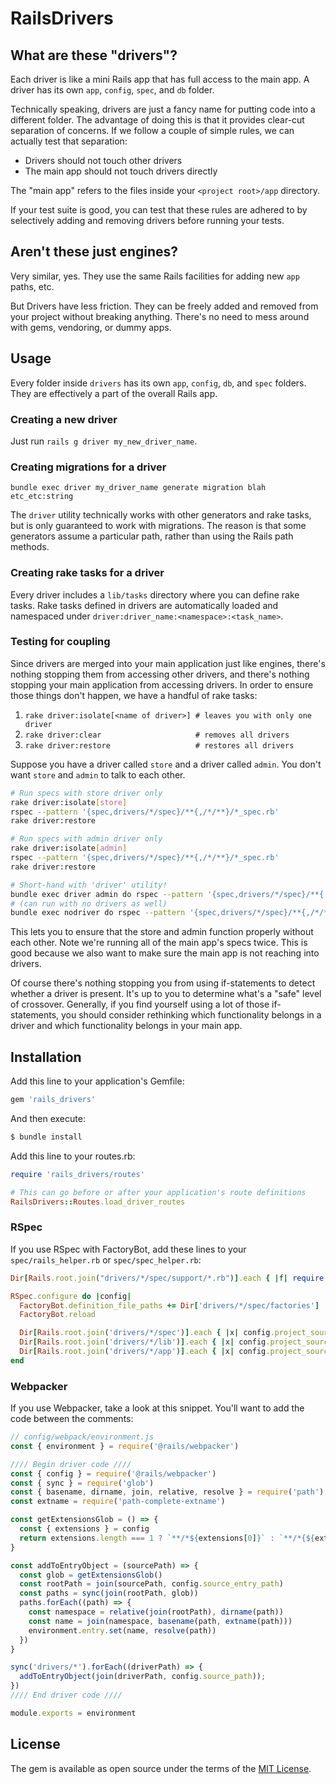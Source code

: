 # RailsDrivers

## What are these "drivers"?

Each driver is like a mini Rails app that has full access to the main app. A driver has its own `app`, `config`, `spec`, and `db` folder.

Technically speaking, drivers are just a fancy name for putting code into a different folder. The advantage of doing this is that it provides clear-cut separation of concerns. If we follow a couple of simple rules, we can actually test that separation:

- Drivers should not touch other drivers
- The main app should not touch drivers directly

The "main app" refers to the files inside your `<project root>/app` directory.

If your test suite is good, you can test that these rules are adhered to by selectively adding and removing drivers before running your tests.

## Aren't these just engines?

Very similar, yes. They use the same Rails facilities for adding new `app` paths, etc.

But Drivers have less friction. They can be freely added and removed from your project without breaking anything. There's no need to mess around with gems, vendoring, or dummy apps.

## Usage

Every folder inside `drivers` has its own `app`, `config`, `db`, and `spec` folders. They are effectively a part of the overall Rails app.

### Creating a new driver

Just run `rails g driver my_new_driver_name`.

### Creating migrations for a driver

`bundle exec driver my_driver_name generate migration blah etc_etc:string`

The `driver` utility technically works with other generators and rake tasks, but is only guaranteed to work with migrations.
The reason is that some generators assume a particular path, rather than using the Rails path methods.

### Creating rake tasks for a driver

Every driver includes a `lib/tasks` directory where you can define rake tasks. Rake tasks defined in drivers are automatically loaded and namespaced under `driver:driver_name:<namespace>:<task_name>`.

### Testing for coupling

Since drivers are merged into your main application just like engines, there's nothing stopping them from accessing other drivers, and there's nothing stopping your main application from accessing drivers. In order to ensure those things don't happen, we have a handful of rake tasks:

1. `rake driver:isolate[<name of driver>] # leaves you with only one driver`
2. `rake driver:clear                     # removes all drivers`
3. `rake driver:restore                   # restores all drivers`

Suppose you have a driver called `store` and a driver called `admin`. You don't want `store` and `admin` to talk to each other.

```bash
# Run specs with store driver only
rake driver:isolate[store]
rspec --pattern '{spec,drivers/*/spec}/**{,/*/**}/*_spec.rb'
rake driver:restore

# Run specs with admin driver only
rake driver:isolate[admin]
rspec --pattern '{spec,drivers/*/spec}/**{,/*/**}/*_spec.rb'
rake driver:restore

# Short-hand with 'driver' utility!
bundle exec driver admin do rspec --pattern '{spec,drivers/*/spec}/**{,/*/**}/*_spec.rb'
# (can run with no drivers as well)
bundle exec nodriver do rspec --pattern '{spec,drivers/*/spec}/**{,/*/**}/*_spec.rb'
```

This lets you to ensure that the store and admin function properly without each other. Note we're running all of the main app's specs twice. This is good because we also want to make sure the main app is not reaching into drivers.

Of course there's nothing stopping you from using if-statements to detect whether a driver is present. It's up to you to determine what's a "safe" level of crossover. Generally, if you find yourself using a lot of those if-statements, you should consider rethinking which functionality belongs in a driver and which functionality belongs in your main app.

## Installation
Add this line to your application's Gemfile:

```ruby
gem 'rails_drivers'
```

And then execute:
```bash
$ bundle install
```

Add this line to your routes.rb:

```ruby
require 'rails_drivers/routes'

# This can go before or after your application's route definitions
RailsDrivers::Routes.load_driver_routes
```

### RSpec

If you use RSpec with FactoryBot, add these lines to your `spec/rails_helper.rb` or `spec/spec_helper.rb`:

```ruby
Dir[Rails.root.join("drivers/*/spec/support/*.rb")].each { |f| require f }

RSpec.configure do |config|
  FactoryBot.definition_file_paths += Dir['drivers/*/spec/factories']
  FactoryBot.reload

  Dir[Rails.root.join('drivers/*/spec')].each { |x| config.project_source_dirs << x }
  Dir[Rails.root.join('drivers/*/lib')].each { |x| config.project_source_dirs << x }
  Dir[Rails.root.join('drivers/*/app')].each { |x| config.project_source_dirs << x }
end
```

### Webpacker

If you use Webpacker, take a look at this snippet. You'll want to add the code between the comments:

```javascript
// config/webpack/environment.js
const { environment } = require('@rails/webpacker')

//// Begin driver code ////
const { config } = require('@rails/webpacker')
const { sync } = require('glob')
const { basename, dirname, join, relative, resolve } = require('path')
const extname = require('path-complete-extname')

const getExtensionsGlob = () => {
  const { extensions } = config
  return extensions.length === 1 ? `**/*${extensions[0]}` : `**/*{${extensions.join(',')}}`
}

const addToEntryObject = (sourcePath) => {
  const glob = getExtensionsGlob()
  const rootPath = join(sourcePath, config.source_entry_path)
  const paths = sync(join(rootPath, glob))
  paths.forEach((path) => {
    const namespace = relative(join(rootPath), dirname(path))
    const name = join(namespace, basename(path, extname(path)))
    environment.entry.set(name, resolve(path))
  })
}

sync('drivers/*').forEach((driverPath) => {
  addToEntryObject(join(driverPath, config.source_path));
})
//// End driver code ////

module.exports = environment
```

## License
The gem is available as open source under the terms of the [MIT License](https://opensource.org/licenses/MIT).
